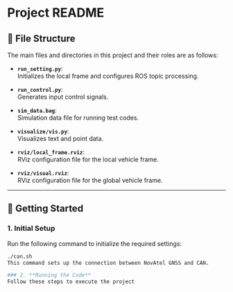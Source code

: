 # Project README

## 📂 File Structure
The main files and directories in this project and their roles are as follows:

- **`run_setting.py`**:  
  Initializes the local frame and configures ROS topic processing.

- **`run_control.py`**:  
  Generates input control signals.

- **`sim_data.bag`**:  
  Simulation data file for running test codes.

- **`visualize/vis.py`**:  
  Visualizes text and point data.

- **`rviz/local_frame.rviz`**:  
  RViz configuration file for the local vehicle frame.

- **`rviz/visual.rviz`**:  
  RViz configuration file for the global vehicle frame.

---

## 🚀 Getting Started

### 1. **Initial Setup**
Run the following command to initialize the required settings:
```bash
./can.sh
This command sets up the connection between NovAtel GNSS and CAN.

### 2. **Running the Code**
Follow these steps to execute the project
